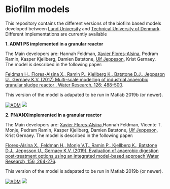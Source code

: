 # Biofilm models

This repository contains the different versions of the biofilm based models developed between [Lund University](https://www.iea.lth.se/) and [Technical University of Denmark](https://www.kt.dtu.dk/english/research/prosys). Different implementations are currently available 

<strong>1. ADM1 PS implemented in a granular reactor </strong>  

The Main developers are: Hannah Feldman, [Xavier Flores-Alsina](https://github.com/xfalsina), Pedram Ramin, Kasper Kjellberg, Damien Batstone, [Ulf Jeppsson](https://github.com/ulfjeppsson), Krist Gernaey. The model is described in the following paper: 

[Feldman H., Flores-Alsina X., Ramin P., Kjellberg K., Batstone D.J., Jeppsson U., Gernaey K.V. (2017) Multi-scale modelling  of industrial anaerobic granular sludge reactor . Water Research, 126; 488-500](https://doi.org/10.1016/j.watres.2017.09.033). 

This version of the model is adapated to be run in Matlab 2019b (or newer).

[![ADM](https://img.shields.io/badge/DOWNLOAD%20ADM1%20PS%20IN%20GRANULAR%20REACTOR-990000?style=for-the-badge)](https://github.com/wwtmodels/Anaerobic-Digestion-Models/releases/download/v6/ADM1.granular.reactor.zip) [![](https://img.shields.io/github/downloads/wwtmodels/Anaerobic-Digestion-Models/v6/total?color=990000&label=Downloads&style=for-the-badge)](https://github.com/wwtmodels/Anaerobic-Digestion-Models)

<strong>2. PN/ANXimplemented in a granular reactor </strong>  

The Main developers are: [Xavier Flores-Alsina](https://github.com/xfalsina),Hannah Feldman, Vicente T. Monje, Pedram Ramin, Kasper Kjellberg, Damien Batstone, [Ulf Jeppsson](https://github.com/ulfjeppsson), Krist Gernaey. The model is described in the following paper: 

[Flores-Alsina X., Feldman H., Monje V.T., Ramin P., Kjellberg K., Batstone D.J., Jeppsson U., Gernaey K.V. (2019). Evaluation of anaerobic digestion post-treatment options using an integrated model-based approach Water Research, 156, 264-276](https://doi.org/10.1016/j.watres.2019.02.035). 

This version of the model is adapated to be run in Matlab 2019b (or newer).

[![ADM](https://img.shields.io/badge/DOWNLOAD%20PN%20ANX%20IN%20GRANULAR%20REACTOR-990000?style=for-the-badge)](https://github.com/wwtmodels/Biofilm-Models/releases/download/v2/ANX.granular.reactor.zip) [![](https://img.shields.io/github/downloads/wwtmodels/Biofilm-Models/v2/total?color=990000&label=Downloads&style=for-the-badge)](https://github.com/wwtmodels/Biofilm-Models)
